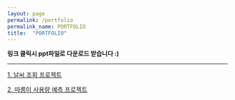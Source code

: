 ```yaml
---
layout: page
permalink: /portfolio
permalink_name: PORTFOLIO
title:  "PORTFOLIO"
---
```


**링크 클릭시 ppt파일로 다운로드 받습니다 :)**

---
<a class="post_link" href="assets/Weather_Project.pptx">1. 날씨 조회 프로젝트</a>

<a class="post_link" href="assets/Ddareung_Project.pptx">2. 따릉이 사용량 예측 프로젝트</a>